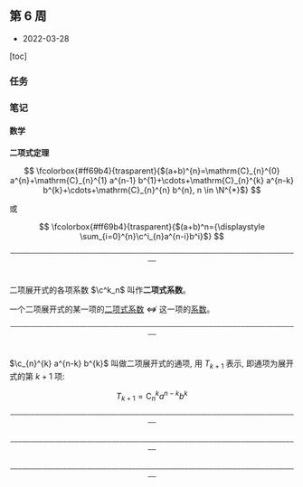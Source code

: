 ## 第 6 周

- 2022-03-28

[toc]

### 任务

### 笔记

#### 数学

**二项式定理**

$$
\fcolorbox{#ff69b4}{trasparent}{$(a+b)^{n}=\mathrm{C}_{n}^{0} a^{n}+\mathrm{C}_{n}^{1} a^{n-1} b^{1}+\cdots+\mathrm{C}_{n}^{k} a^{n-k} b^{k}+\cdots+\mathrm{C}_{n}^{n} b^{n}, n \in \N^{*}$}
$$

或

$$
\fcolorbox{#ff69b4}{trasparent}{$(a+b)^n={\displaystyle \sum_{i=0}^{n}\c^i_{n}a^{n-i}b^i}$}
$$


<div style="text-align:center;padding-bottom:20px;"><code>————————————————————————————————————————————————————————————————————————</code></div>

二项展开式的各项系数 $\c^k_n$ 叫作**二项式系数**。

一个二项展开式的某一项的<u>二项式系数</u> $\nLeftrightarrow$ 这一项的<u>系数</u>。

<div style="text-align:center;padding-bottom:20px;"><code>————————————————————————————————————————————————————————————————————————</code></div>

$\c_{n}^{k} a^{n-k} b^{k}$ 叫做二项展开式的通项, 用 $T_{k+1}$ 表示, 即通项为展开式的第 $k+1$ 项:

$$
T_{k+1}=\mathrm{C}_{n}^{k} a^{n-k} b^{k}
$$

<div style="text-align:center;padding-bottom:20px;"><code>————————————————————————————————————————————————————————————————————————</code></div>



<div style="text-align:center;padding-bottom:20px;"><code>————————————————————————————————————————————————————————————————————————</code></div>
<div style="text-align:center;padding-bottom:20px;"><code>————————————————————————————————————————————————————————————————————————</code></div>
